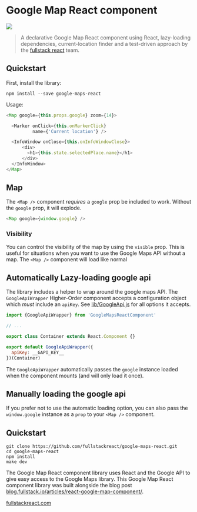 # Google Map React component

![](http://d.pr/i/C7qr.png)

> A declarative Google Map React component using React, lazy-loading dependencies, current-location finder and a test-driven approach by the [fullstack react](https://fullstackreact.com) team.

## Quickstart

First, install the library:

```shell
npm install --save google-maps-react
```

Usage:

```javascript
<Map google={this.props.google} zoom={14}>

  <Marker onClick={this.onMarkerClick}
          name={'Current location'} />

  <InfoWindow onClose={this.onInfoWindowClose}>
      <div>
        <h1>{this.state.selectedPlace.name}</h1>
      </div>
  </InfoWindow>
</Map>
```

## Map

The `<Map />` component _requires_ a `google` prop be included to work. Without the `google` prop, it will explode.

```javascript
<Map google={window.google} />
```

### Visibility

You can control the visibility of the map by using the `visible` prop. This is useful for situations when you want to use the Google Maps API without a map. The `<Map />` component will load like normal

## Automatically Lazy-loading google api

The library includes a helper to wrap around the google maps API. The `GoogleApiWrapper` Higher-Order component accepts a configuration object which *must* include an `apiKey`. See [lib/GoogleApi.js](https://github.com/fullstackreact/google-maps-react/blob/master/src/lib/GoogleApi.js#L4) for all options it accepts.

```javascript
import {GoogleApiWrapper} from 'GoogleMapsReactComponent'

// ...

export class Container extends React.Component {}

export default GoogleApiWrapper({
  apiKey: __GAPI_KEY__
})(Container)
```

The `GoogleApiWrapper` automatically passes the `google` instance loaded when the component mounts (and will only load it once).

## Manually loading the google api

If you prefer not to use the automatic loading option, you can also pass the `window.google` instance as a `prop` to your `<Map />` component.

## Quickstart

```shell
git clone https://github.com/fullstackreact/google-maps-react.git
cd google-maps-react
npm install
make dev
```

The Google Map React component library uses React and the Google API to give easy access to the Google Maps library. This Google Map React component library was built alongside the blog post [blog.fullstack.io/articles/react-google-map-component/](http://blog.fullstack.io/articles/react-google-map-component/).



[fullstackreact.com](https://fullstackreact.com)
